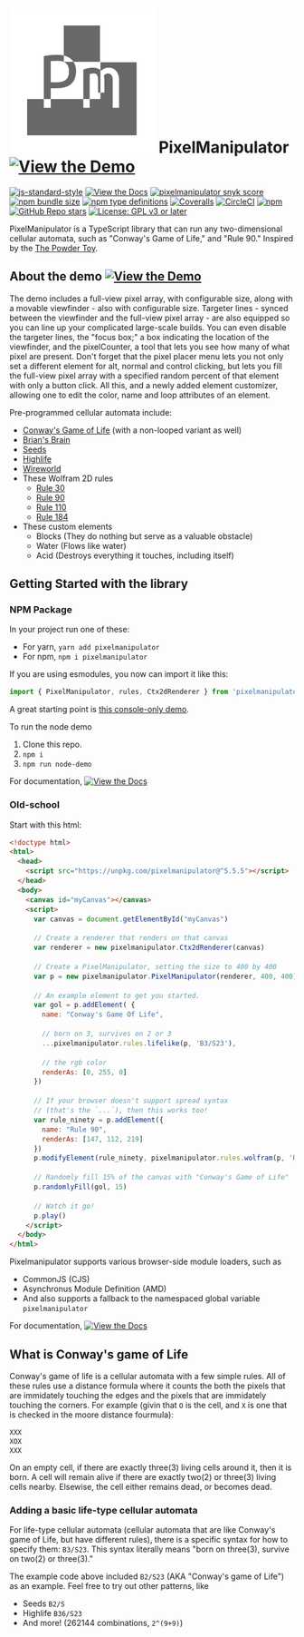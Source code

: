 # ![PixelManipulator logo](media/pixelmanipulator_logo.svg) PixelManipulator [![View the Demo][vtdsvg]][the demo]

[![js-standard-style][standard svg]](http://standardjs.com)
[![View the Docs][vtdosvg]][the docs]
[![pixelmanipulator snyk score](/advisor/npm-package/pixelmanipulator/badge.svg)](/advisor/npm-package/pixelmanipulator)
[![npm bundle size](https://img.shields.io/bundlephobia/minzip/pixelmanipulator)](https://bundlephobia.com/package/pixelmanipulator)
[![npm type definitions](https://img.shields.io/npm/types/pixelmanipulator?logo=typescript&logoColor=white&color=3178c6)](https://www.typescriptlang.org)
[![Coveralls](https://img.shields.io/coveralls/github/Lazerbeak12345/pixelmanipulator?logo=coveralls)](https://coveralls.io/github/Lazerbeak12345/pixelmanipulator?branch=master)
[![CircleCI](https://img.shields.io/circleci/build/github/Lazerbeak12345/pixelmanipulator/master?logo=circleci)](https://app.circleci.com/pipelines/github/Lazerbeak12345/pixelmanipulator?branch=master)
[![npm](https://img.shields.io/npm/v/pixelmanipulator?logo=npm&color=ea2039)](https://www.npmjs.com/package/pixelmanipulator)
[![GitHub Repo stars](https://img.shields.io/github/stars/lazerbeak12345/pixelmanipulator?color=0969da&logo=github)](https://github.com/Lazerbeak12345/pixelmanipulator)
[![License: GPL v3 or later](https://img.shields.io/badge/Licence-GPLv3%20or%20later-bd0000.svg)](https://www.gnu.org/licenses/gpl-3.0)

PixelManipulator is a TypeScript library that can run any two-dimensional
cellular automata, such as "Conway's Game of Life," and "Rule 90." Inspired by the
[The Powder Toy](https://powdertoy.co.uk/).

[repo]: https://github.com/lazerbeak12345/pixelmanipulator
[the demo]: https://lazerbeak12345.github.io/pixelmanipulator/pixelmanipulator.html
[vtdsvg]: https://img.shields.io/badge/view-the_demo-green.svg
[the docs]: https://lazerbeak12345.github.io/pixelmanipulator/modules.html
[vtdosvg]: https://img.shields.io/badge/view-the_docs-informational.svg
[standard svg]: https://img.shields.io/badge/code%20style-standard-brightgreen.svg

## About the demo [![View the Demo][vtdsvg]][the demo]

The demo includes a full-view pixel array, with configurable size, along with a
movable viewfinder - also with configurable size. Targeter lines - synced
between the viewfinder and the full-view pixel array - are also equipped so you
can line up your complicated large-scale builds. You can even disable the
targeter lines, the "focus box;" a box indicating the location of the
viewfinder, and the pixelCounter, a tool that lets you see how many of what
pixel are present. Don't forget that the pixel placer menu lets you not only
set a different element for alt, normal and control clicking, but lets you fill
the full-view pixel array with a specified random percent of that element with
only a button click. All this, and a newly added element customizer, allowing
one to edit the color, name and loop attributes of an element.

Pre-programmed cellular automata include:

- [Conway's Game of Life](https://en.wikipedia.org/wiki/Conway%27s_Game_of_Life) (with a non-looped variant as well)
- [Brian's Brain](https://en.wikipedia.org/wiki/Brian%27s_Brain)
- [Seeds](https://en.wikipedia.org/wiki/Seeds_%28cellular_automaton%29)
- [Highlife](https://en.wikipedia.org/wiki/Highlife_%28cellular_automaton%29)
- [Wireworld](https://en.wikipedia.org/wiki/Wireworld)
- These Wolfram 2D rules
  - [Rule 30](https://en.wikipedia.org/wiki/Rule_30)
  - [Rule 90](https://en.wikipedia.org/wiki/Rule_90)
  - [Rule 110](https://en.wikipedia.org/wiki/Rule_110)
  - [Rule 184](https://en.wikipedia.org/wiki/Rule_184)
- These custom elements
  - Blocks (They do nothing but serve as a valuable obstacle)
  - Water (Flows like water)
  - Acid (Destroys everything it touches, including itself)

## Getting Started with the library

### NPM Package

In your project run one of these:

- For yarn, `yarn add pixelmanipulator`
- For npm, `npm i pixelmanipulator`

If you are using esmodules, you now can import it like this:

```ts
import { PixelManipulator, rules, Ctx2dRenderer } from 'pixelmanipulator'
```

A great starting point is [this console-only demo][console demo].

To run the node demo

1. Clone this repo.
2. `npm i`
3. `npm run node-demo`

For documentation, [![View the Docs][vtdosvg]][the docs]

[console demo]: https://github.com/Lazerbeak12345/pixelmanipulator/blob/master/src/node-demo/index.ts

### Old-school

Start with this html:

```html
<!doctype html>
<html>
  <head>
    <script src="https://unpkg.com/pixelmanipulator@^5.5.5"></script>
  </head>
  <body>
    <canvas id="myCanvas"></canvas>
    <script>
      var canvas = document.getElementById("myCanvas")

      // Create a renderer that renders on that canvas
      var renderer = new pixelmanipulator.Ctx2dRenderer(canvas)

      // Create a PixelManipulator, setting the size to 400 by 400
      var p = new pixelmanipulator.PixelManipulator(renderer, 400, 400)

      // An example element to get you started.
      var gol = p.addElement( {
        name: "Conway's Game Of Life",

        // born on 3, survives on 2 or 3
        ...pixelmanipulator.rules.lifelike(p, 'B3/S23'),

        // the rgb color
        renderAs: [0, 255, 0]
      })

      // If your browser doesn't support spread syntax
      // (that's the `...`), then this works too!
      var rule_ninety = p.addElement({
        name: "Rule 90",
        renderAs: [147, 112, 219]
      })
      p.modifyElement(rule_ninety, pixelmanipulator.rules.wolfram(p, 'Rule 90'))

      // Randomly fill 15% of the canvas with "Conway's Game of Life"
      p.randomlyFill(gol, 15)

      // Watch it go!
      p.play()
    </script>
  </body>
</html>
```

Pixelmanipulator supports various browser-side module loaders, such as

- CommonJS (CJS)
- Asynchronus Module Definition (AMD)
- And also supports a fallback to the namespaced global variable
  `pixelmanipulator`

For documentation, [![View the Docs][vtdosvg]][the docs]

## What is Conway's game of Life

Conway's game of life is a cellular automata with a few simple rules.
All of these rules use a distance formula where it counts the both the pixels
that are immidately touching the edges and the pixels that are immidately
touching the corners.
For example (givin that `O` is the cell, and `X` is one that is checked in the
moore distance fourmula):

    XXX
    XOX
    XXX

On an empty cell, if there are exactly three(3) living cells around it, then it
is born.
A cell will remain alive if there are exactly two(2) or three(3) living cells
nearby.
Elsewise, the cell either remains dead, or becomes dead.

### Adding a basic life-type cellular automata

For life-type cellular automata (cellular automata that are like Conway's game
of Life, but have different rules), there is a specific syntax for how to
specify them: `B3/S23`. This syntax literally means "born on three(3), survive
on two(2) or three(3)."

The example code above included `B2/S23` (AKA "Conway's game of Life") as an example. Feel free to try out other patterns, like

- Seeds `B2/S`
- Highlife `B36/S23`
- And more! (262144 combinations, `2^(9+9)`)
